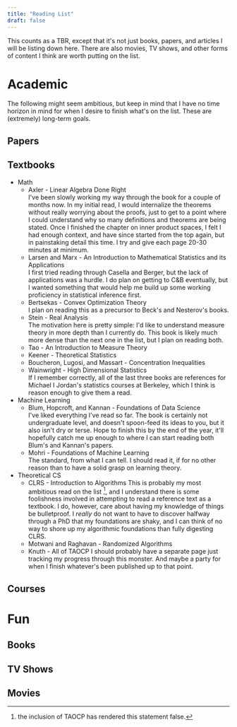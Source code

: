 ```yaml
---
title: "Reading List"
draft: false
---
```

This counts as a TBR, except that it's not just books, papers, and articles I will be listing down here. There are also movies, TV shows, and other forms of content I think are worth putting on the list.

# Academic
The following might seem ambitious, but keep in mind that I have no time horizon in mind for when I desire to finish what's on the list. These are (extremely) long-term goals.

## Papers

## Textbooks
- Math
	- Axler - Linear Algebra Done Right  
	  I've been slowly working my way through the book for a couple of months now. In my initial read, I would internalize the theorems without really worrying about the proofs, just to get to a point where I could understand why so many definitions and theorems are being stated. Once I finished the chapter on inner product spaces, I felt I had enough context, and have since started from the top again, but in painstaking detail this time. I try and give each page 20-30 minutes at minimum.
	- Larsen and Marx - An Introduction to Mathematical Statistics and its Applications  
	  I first tried reading through Casella and Berger, but the lack of applications was a hurdle. I do plan on getting to C&B eventually, but I wanted something that would help me build up some working proficiency in statistical inference first.
	- Bertsekas - Convex Optimization Theory  
	  I plan on reading this as a precursor to Beck's and Nesterov's books.
	- Stein - Real Analysis  
	  The motivation here is pretty simple: I'd like to understand measure theory in more depth than I currently do. This book is likely much more dense than the next one in the list, but I plan on reading both.
	- Tao - An Introduction to Measure Theory
	- Keener - Theoretical Statistics
	- Boucheron, Lugosi, and Massart - Concentration Inequalities
	- Wainwright - High Dimensional Statistics  
	  If I remember correctly, all of the last three books are references for Michael I Jordan's statistics courses at Berkeley, which I think is reason enough to give them a read. 
- Machine Learning
	- Blum, Hopcroft, and Kannan - Foundations of Data Science  
	  I've liked everything I've read so far. The book is certainly not undergraduate level, and doesn't spoon-feed its ideas to you, but it also isn't dry or terse. Hope to finish this by the end of the year, it'll hopefully catch me up enough to where I can start reading both Blum's and Kannan's papers.
	- Mohri - Foundations of Machine Learning  
	  The standard, from what I can tell. I should read it, if for no other reason than to have a solid grasp on learning theory.
- Theoretical CS
	- CLRS  - Introduction to Algorithms
	  This is probably my most ambitious read on the list [^1], and I understand there is some foolishness involved in attempting to read a reference text as a textbook. I do, however, care about having my knowledge of things be bulletproof. I *really* do not want to have to discover halfway through a PhD that my foundations are shaky, and I can think of no way to shore up my algorithmic foundations than fully digesting CLRS.
	- Motwani and Raghavan - Randomized Algorithms
	- Knuth - All of TAOCP
	  I should probably have a separate page just tracking my progress through this monster. And maybe a party for when I finish whatever's been published up to that point. 
## Courses


# Fun

## Books

## TV Shows

## Movies

[^1]: the inclusion of TAOCP has rendered this statement false.